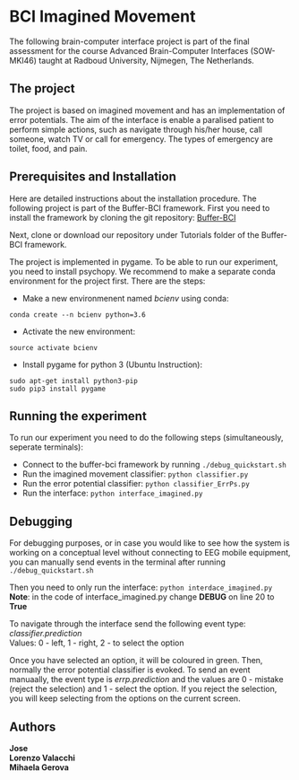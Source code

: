 # BCI Imagined Movement

The following brain-computer interface project is part of the final assessment for the course Advanced Brain-Computer Interfaces (SOW-MKI46) taught at Radboud University, Nijmegen, The Netherlands.

## The project
The project is based on imagined movement and has an implementation of error potentials. The aim of the interface is enable a paralised patient to perform simple actions, such as navigate through his/her house, call someone, watch TV or call for emergency. The types of emergency are toilet, food, and pain. 

## Prerequisites and Installation
Here are detailed instructions about the installation procedure. 
The following project is part of the Buffer-BCI framework. First you need to install the framework by cloning the git repository: [Buffer-BCI](https://github.com/jadref/buffer_bci)

Next, clone or download our repository under Tutorials folder of the Buffer-BCI framework.

The project is implemented in pygame. To be able to run our experiment, you need to install psychopy. We recommend to make a separate conda environment for the project first. There are the steps:

* Make a new environmenent named *bcienv* using conda:
```
conda create --n bcienv python=3.6 
```
* Activate the new environment:
```
source activate bcienv
```
* Install pygame for python 3 (Ubuntu Instruction):
```
sudo apt-get install python3-pip
sudo pip3 install pygame
```
## Running the experiment
To run our experiment you need to do the following steps (simultaneously, seperate terminals):
* Connect to the buffer-bci framework by running `./debug_quickstart.sh`
* Run the imagined movement classifier: `python classifier.py`
* Run the error potential classifier: `python classifier_ErrPs.py`
* Run the interface: `python interface_imagined.py`

## Debugging
For debugging purposes, or in case you would like to see how the system is working on a conceptual level without connecting to EEG mobile equipment, you can manually send events in the terminal after running `./debug_quickstart.sh`

Then you need to only run the interface: `python interdace_imagined.py`  
**Note**: in the code of interface_imagined.py change **DEBUG** on line 20 to **True**

To navigate through the interface send the following event type: *classifier.prediction*  
Values: 0 - left, 1 - right, 2 - to select the option  

Once you have selected an option, it will be coloured in green. Then, normally the error potential classifier is evoked. To send an event manuaally, the event type is *errp.prediction* and the values are 0 - mistake (reject the selection) and 1 - select the option. If you reject the selection, you will keep selecting from the options on the current screen. 

## Authors
**Jose**  
**Lorenzo Valacchi**  
**Mihaela Gerova**  
